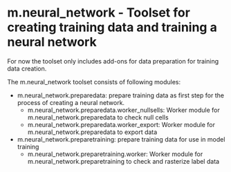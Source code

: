 # m.neural_network - Toolset for creating training data and training a neural network

For now the toolset only includes add-ons for data preparation for training data creation.

The m.neural_network toolset consists of following modules:
* m.neural_network.preparedata: prepare training data as first step for the process of creating a neural network.
  * m.neural_network.preparedata.worker_nullsells: Worker module for m.neural_network.preparedata to check null cells
  * m.neural_network.preparedata.worker_export: Worker module for m.neural_network.preparedata to export data
* m.neural_network.preparetraining: prepare training data for use in model training
  * m.neural_network.preparetraining.worker: Worker module for m.neural_network.preparetraining to check and rasterize label data